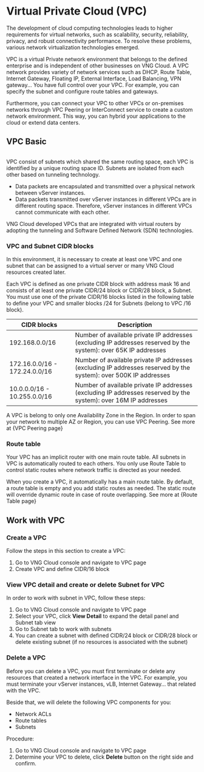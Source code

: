 # Virtual Private Cloud (VPC)

The development of cloud computing technologies leads to higher requirements for virtual networks, such as scalability, security, reliability, privacy, and robust connectivity performance. To resolve these problems, various network virtualization technologies emerged.

VPC is a virtual Private network environment that belongs to the defined enterprise and is independent of other businesses on VNG Cloud. A VPC network provides variety of network services such as DHCP, Route Table, Internet Gateway, Floating IP, External Interface, Load Balancing, VPN gateway... You have full control over your VPC. For example, you can specify the subnet and configure route tables and gateways.

Furthermore, you can connect your VPC to other VPCs or on-premises networks through VPC Peering or InterConnect service to create a custom network environment. This way, you can hybrid your applications to the cloud or extend data centers.

## VPC Basic <a href="#virtualprivatecloud-vpc-vpcbasic" id="virtualprivatecloud-vpc-vpcbasic"></a>

<figure><img src="https://docs.vngcloud.vn/download/attachments/49648036/image2023-9-7_11-1-37.png?version=1&#x26;modificationDate=1694059375000&#x26;api=v2" alt=""><figcaption></figcaption></figure>

VPC consist of subnets which shared the same routing space, each VPC is identified by a unique routing space ID. Subnets are isolated from each other based on tunneling technology.

* Data packets are encapsulated and transmitted over a physical network between vServer instances.
* Data packets transmitted over vServer instances in different VPCs are in different routing space. Therefore, vServer instances in different VPCs cannot communicate with each other.

VNG Cloud developed VPCs that are integrated with virtual routers by adopting the tunneling and Software Defined Network (SDN) technologies.

### VPC and Subnet CIDR blocks <a href="#virtualprivatecloud-vpc-vpcandsubnetcidrblocks" id="virtualprivatecloud-vpc-vpcandsubnetcidrblocks"></a>

In this environment, it is necessary to create at least one VPC and one subnet that can be assigned to a virtual server or many VNG Cloud resources created later.

Each VPC is defined as one private CIDR block with address mask 16 and consists of at least one private CIDR/24 block or CIDR/28 block, a Subnet. You must use one of the private CIDR/16 blocks listed in the following table to define your VPC and smaller blocks /24 for Subnets (belong to VPC /16 block).

| CIDR blocks                   | Description                                                                                                      |
| ----------------------------- | ---------------------------------------------------------------------------------------------------------------- |
| 192.168.0.0/16                | Number of available private IP addresses (excluding IP addresses reserved by the system): over 65K IP addresses  |
| 172.16.0.0/16 - 172.24.0.0/16 | Number of available private IP addresses (excluding IP addresses reserved by the system): over 500K IP addresses |
| 10.0.0.0/16 - 10.255.0.0/16   | Number of available private IP addresses (excluding IP addresses reserved by the system): over 16M IP addresses  |

A VPC is belong to only one Availability Zone in the Region. In order to span your network to multiple AZ or Region, you can use VPC Peering. See more at {VPC Peering page}

### Route table <a href="#virtualprivatecloud-vpc-routetable" id="virtualprivatecloud-vpc-routetable"></a>

Your VPC has an implicit router with one main route table. All subnets in VPC is automatically routed to each others. You only use Route Table to control static routes where network traffic is directed as your needed.

When you create a VPC, it automatically has a main route table. By default, a route table is empty and you add static routes as needed. The static route will override dynamic route in case of route overlapping. See more at {Route Table page}

## Work with VPC <a href="#virtualprivatecloud-vpc-workwithvpc" id="virtualprivatecloud-vpc-workwithvpc"></a>

### Create a VPC <a href="#virtualprivatecloud-vpc-createavpc" id="virtualprivatecloud-vpc-createavpc"></a>

Follow the steps in this section to create a VPC:

1. Go to VNG Cloud console and navigate to VPC page
2. Create VPC and define CIDR/16 block

### View VPC detail and create or delete Subnet for VPC <a href="#virtualprivatecloud-vpc-viewvpcdetailandcreateordeletesubnetforvpc" id="virtualprivatecloud-vpc-viewvpcdetailandcreateordeletesubnetforvpc"></a>

In order to work with subnet in VPC, follow these steps:

1. Go to VNG Cloud console and navigate to VPC page
2. Select your VPC, click **View Detail** to expand the detail panel and Subnet tab view
3. Go to Subnet tab to work with subnets
4. You can create a subnet with defined CIDR/24 block or CIDR/28 block or delete existing subnet (if no resources is associated with the subnet)

### Delete a VPC <a href="#virtualprivatecloud-vpc-deleteavpc" id="virtualprivatecloud-vpc-deleteavpc"></a>

Before you can delete a VPC, you must first terminate or delete any resources that created a network interface in the VPC. For example, you must terminate your vServer instances, vLB, Internet Gateway... that related with the VPC.

Beside that, we will delete the following VPC components for you:

* Network ACLs
* Route tables
* Subnets

Procedure:

1. Go to VNG Cloud console and navigate to VPC page
2. Determine your VPC to delete, click **Delete** button on the right side and confirm.
